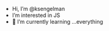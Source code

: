 - Hi, I’m @ksengelman
- I’m interested in JS
- 🌱 I’m currently learning ...everything

<!---
ksengelman/ksengelman is a ✨ special ✨ repository because its `README.md` (this file) appears on your GitHub profile.
You can click the Preview link to take a look at your changes.
--->

